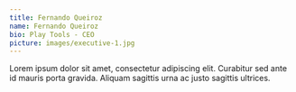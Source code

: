 ```yaml
---
title: Fernando Queiroz
name: Fernando Queiroz
bio: Play Tools - CEO
picture: images/executive-1.jpg
---
```


Lorem ipsum dolor sit amet, consectetur adipiscing elit. Curabitur sed ante id mauris porta gravida. Aliquam sagittis urna ac justo sagittis ultrices.